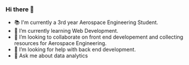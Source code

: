 ### Hi there 👋

<!--
**yaswanthbandaru/yaswanthbandaru** is a ✨ _special_ ✨ repository because its `README.md` (this file) appears on your GitHub profile.

Here are some ideas to get you started:
-->

- 📚 I'm currently a 3rd year Aerospace Engineering Student.
- 🌱 I’m currently learning Web Development.
- 👯 I’m looking to collaborate on front end developement and collecting resources for Aerospace Engineering.
- 🤔 I’m looking for help with back end development.
- 💬 Ask me about data analytics
<!--
- 📫 How to reach me: ...
- 😄 Pronouns: ...
- ⚡ Fun fact: ...
-->
